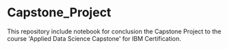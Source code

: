 # Capstone_Project
This repository include notebook for conclusion the Capstone Project to the course 'Applied Data Science Capstone' for IBM Certification.

